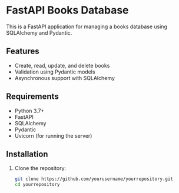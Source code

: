# FastAPI Books Database

This is a FastAPI application for managing a books database using SQLAlchemy and Pydantic.

## Features

- Create, read, update, and delete books
- Validation using Pydantic models
- Asynchronous support with SQLAlchemy

## Requirements

- Python 3.7+
- FastAPI
- SQLAlchemy
- Pydantic
- Uvicorn (for running the server)

## Installation

1. Clone the repository:

   ```sh
   git clone https://github.com/yourusername/yourrepository.git
   cd yourrepository